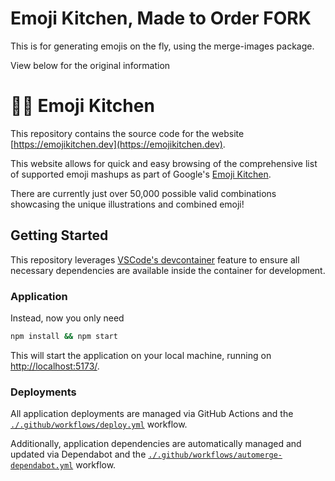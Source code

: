 # Emoji Kitchen, Made to Order FORK
This is for generating emojis on the fly, using the merge-images package.

View below for the original information
# 🧑‍🍳 Emoji Kitchen

This repository contains the source code for the website [https://emojikitchen.dev](https://emojikitchen.dev).

This website allows for quick and easy browsing of the comprehensive list of supported emoji mashups as part of Google's [Emoji Kitchen](https://emojipedia.org/emoji-kitchen/).

There are currently just over 50,000 possible valid combinations showcasing the unique illustrations and combined emoji!

## Getting Started

This repository leverages [VSCode's devcontainer](https://code.visualstudio.com/docs/remote/containers) feature to ensure all necessary dependencies are available inside the container for development.

### Application

Instead, now you only need
```bash
npm install && npm start
```

This will start the application on your local machine, running on [http://localhost:5173/](http://localhost:5173).

### Deployments

All application deployments are managed via GitHub Actions and the [`./.github/workflows/deploy.yml`](./.github/workflows/deploy.yml) workflow.

Additionally, application dependencies are automatically managed and updated via Dependabot and the [`./.github/workflows/automerge-dependabot.yml`](./.github/workflows/automerge-dependabot.yml) workflow.
